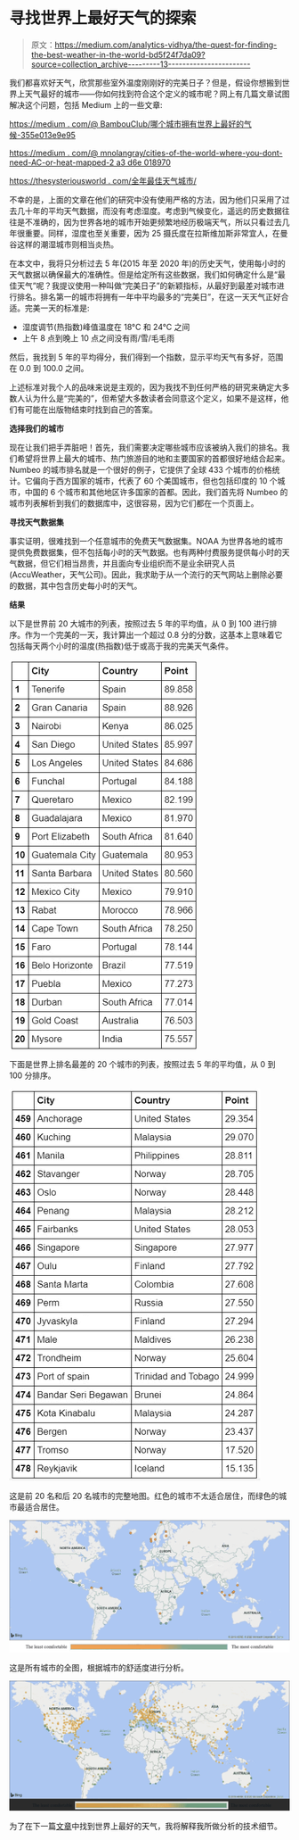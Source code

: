 # 寻找世界上最好天气的探索

> 原文：<https://medium.com/analytics-vidhya/the-quest-for-finding-the-best-weather-in-the-world-bd5f24f7da09?source=collection_archive---------13----------------------->

我们都喜欢好天气，欣赏那些室外温度刚刚好的完美日子？但是，假设你想搬到世界上天气最好的城市——你如何找到符合这个定义的城市呢？网上有几篇文章试图解决这个问题，包括 Medium 上的一些文章:

[https://medium . com/@ BambouClub/哪个城市拥有世界上最好的气候-355e013e9e95](/@BambouClub/which-city-has-the-best-climate-in-the-world-355e013e9e95)

[https://medium . com/@ mnolangray/cities-of-the-world-where-you-dont-need-AC-or-heat-mapped-2 a3 d6e 018970](/@mnolangray/cities-of-the-world-where-you-dont-need-ac-or-heat-mapped-2a3d6e018970)

[https://thesysteriousworld . com/全年最佳天气城市/](https://themysteriousworld.com/cities-with-best-weather-year-round/)

不幸的是，上面的文章在他们的研究中没有使用严格的方法，因为他们只采用了过去几十年的平均天气数据，而没有考虑湿度。考虑到气候变化，遥远的历史数据往往是不准确的，因为世界各地的城市开始更频繁地经历极端天气，所以只看过去几年很重要。同样，湿度也至关重要，因为 25 摄氏度在拉斯维加斯非常宜人，在曼谷这样的潮湿城市则相当炎热。

在本文中，我将只分析过去 5 年(2015 年至 2020 年)的历史天气，使用每小时的天气数据以确保最大的准确性。但是给定所有这些数据，我们如何确定什么是“最佳天气”呢？我提议使用一种叫做“完美日子”的新颖指标，从最好到最差对城市进行排名。排名第一的城市将拥有一年中平均最多的“完美日”，在这一天天气正好合适。完美一天的标准是:

*   湿度调节(热指数)峰值温度在 18°C 和 24°C 之间
*   上午 8 点到晚上 10 点之间没有雨/雪/毛毛雨

然后，我找到 5 年的平均得分，我们得到一个指数，显示平均天气有多好，范围在 0.0 到 100.0 之间。

上述标准对我个人的品味来说是主观的，因为我找不到任何严格的研究来确定大多数人认为什么是“完美的”，但希望大多数读者会同意这个定义，如果不是这样，他们有可能在出版物结束时找到自己的答案。

**选择我们的城市**

现在让我们把手弄脏吧！首先，我们需要决定哪些城市应该被纳入我们的排名。我们希望将世界上最大的城市、热门旅游目的地和主要国家的首都很好地结合起来。Numbeo 的城市排名就是一个很好的例子，它提供了全球 433 个城市的价格统计。它偏向于西方国家的城市，代表了 60 个美国城市，但也包括印度的 10 个城市，中国的 6 个城市和其他地区许多国家的首都。因此，我们首先将 Numbeo 的城市列表解析到我们的数据库中，这很容易，因为它们都在一个页面上。

**寻找天气数据集**

事实证明，很难找到一个任意城市的免费天气数据集。NOAA 为世界各地的城市提供免费数据集，但不包括每小时的天气数据。也有两种付费服务提供每小时的天气数据，但它们相当昂贵，并且面向专业组织而不是业余研究人员(AccuWeather，天气公司)。因此，我求助于从一个流行的天气网站上删除必要的数据，其中包含历史每小时的天气。

**结果**

以下是世界前 20 大城市的列表，按照过去 5 年的平均值，从 0 到 100 进行排序。作为一个完美的一天，我计算出一个超过 0.8 分的分数，这基本上意味着它包括每天两个小时的温度(热指数)低于或高于我的完美天气条件。

![](img/0b07f991e5896756a4b35996fe95a35e.png)

下面是世界上排名最差的 20 个城市的列表，按照过去 5 年的平均值，从 0 到 100 分排序。

![](img/de413d4c0b775c05a8c69c5880653f79.png)

这是前 20 名和后 20 名城市的完整地图。红色的城市不太适合居住，而绿色的城市最适合居住。

![](img/489b15aff307479286a233d4f4af259d.png)

这是所有城市的全图，根据城市的舒适度进行分析。

![](img/2660be9c6a53377c51d937a9843c2dfc.png)

为了在下一篇[文章](/@esimonova/step-by-step-guide-on-working-with-the-weather-dataset-9aa8c77e30a8)中找到世界上最好的天气，我将解释我所做分析的技术细节。